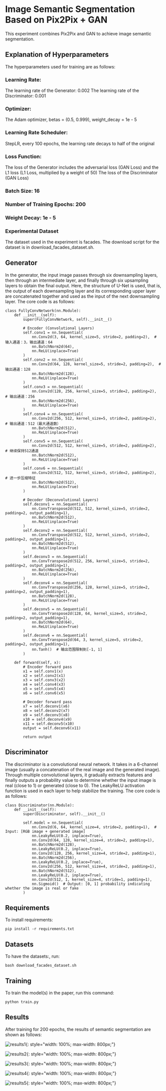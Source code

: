 # Image Semantic Segmentation Based on Pix2Pix + GAN
This experiment combines Pix2Pix and GAN to achieve image semantic segmentation.

## Explanation of Hyperparameters
The hyperparameters used for training are as follows:

### Learning Rate:
The learning rate of the Generator: 0.002
The learning rate of the Discriminator: 0.001

### Optimizer:
The Adam optimizer, betas = (0.5, 0.999), weight_decay = 1e - 5

### Learning Rate Scheduler:
StepLR, every 100 epochs, the learning rate decays to half of the original

### Loss Function:
The loss of the Generator includes the adversarial loss (GAN Loss) and the L1 loss (L1 Loss, multiplied by a weight of 50)
The loss of the Discriminator (GAN Loss)

### Batch Size: 16

### Number of Training Epochs: 200

### Weight Decay: 1e - 5

### Experimental Dataset
The dataset used in the experiment is facades. The download script for the dataset is in download_facades_dataset.sh.
## Generator
In the generator, the input image passes through six downsampling layers, then through an intermediate layer, and finally through six upsampling layers to obtain the final output. Here, the structure of U-Net is used, that is, the output of each downsampling layer and its corresponding upper layer are concatenated together and used as the input of the next downsampling layer.
The core code is as follows:
```
class FullyConvNetwork(nn.Module):
    def __init__(self):
        super(FullyConvNetwork, self).__init__()

        # Encoder (Convolutional Layers)
        self.conv1 = nn.Sequential(
            nn.Conv2d(3, 64, kernel_size=5, stride=2, padding=2),  # 输入通道：3，输出通道：64
            nn.BatchNorm2d(64),
            nn.ReLU(inplace=True)
        )
        self.conv2 = nn.Sequential(
            nn.Conv2d(64, 128, kernel_size=5, stride=2, padding=2),  # 输出通道：128
            nn.BatchNorm2d(128),
            nn.ReLU(inplace=True)
        )
        self.conv3 = nn.Sequential(
            nn.Conv2d(128, 256, kernel_size=5, stride=2, padding=2),  # 输出通道：256
            nn.BatchNorm2d(256),
            nn.ReLU(inplace=True)
        )
        self.conv4 = nn.Sequential(
            nn.Conv2d(256, 512, kernel_size=5, stride=2, padding=2),  # 输出通道：512（最大通道数）
            nn.BatchNorm2d(512),
            nn.ReLU(inplace=True)
        )
        self.conv5 = nn.Sequential(
            nn.Conv2d(512, 512, kernel_size=5, stride=2, padding=2),  # 继续保持512通道
            nn.BatchNorm2d(512),
            nn.ReLU(inplace=True)
        )
        self.conv6 = nn.Sequential(
            nn.Conv2d(512, 512, kernel_size=5, stride=2, padding=2),  # 进一步压缩特征
            nn.BatchNorm2d(512),
            nn.ReLU(inplace=True)
        )

        # Decoder (Deconvolutional Layers)
        self.deconv1 = nn.Sequential(
            nn.ConvTranspose2d(512, 512, kernel_size=5, stride=2, padding=2, output_padding=1),
            nn.BatchNorm2d(512),
            nn.ReLU(inplace=True)
        )
        self.deconv2 = nn.Sequential(
            nn.ConvTranspose2d(512, 512, kernel_size=5, stride=2, padding=2, output_padding=1),
            nn.BatchNorm2d(512),
            nn.ReLU(inplace=True)
        )
        self.deconv3 = nn.Sequential(
            nn.ConvTranspose2d(512, 256, kernel_size=5, stride=2, padding=2, output_padding=1),
            nn.BatchNorm2d(256),
            nn.ReLU(inplace=True)
        )
        self.deconv4 = nn.Sequential(
            nn.ConvTranspose2d(256, 128, kernel_size=5, stride=2, padding=2, output_padding=1),
            nn.BatchNorm2d(128),
            nn.ReLU(inplace=True)
        )
        self.deconv5 = nn.Sequential(
            nn.ConvTranspose2d(128, 64, kernel_size=5, stride=2, padding=2, output_padding=1),
            nn.BatchNorm2d(64),
            nn.ReLU(inplace=True)
        )
        self.deconv6 = nn.Sequential(
            nn.ConvTranspose2d(64, 3, kernel_size=5, stride=2, padding=2, output_padding=1),
            nn.Tanh()  # 输出范围限制到[-1, 1]
        )

    def forward(self, x):
        # Encoder forward pass
        x1 = self.conv1(x)
        x2 = self.conv2(x1)
        x3 = self.conv3(x2)
        x4 = self.conv4(x3)
        x5 = self.conv5(x4)
        x6 = self.conv6(x5)

        # Decoder forward pass
        x7 = self.deconv1(x6)
        x8 = self.deconv2(x7)
        x9 = self.deconv3(x8)
        x10 = self.deconv4(x9)
        x11 = self.deconv5(x10)
        output = self.deconv6(x11)

        return output
```
## Discriminator
The discriminator is a convolutional neural network. It takes in a 6-channel image (usually a concatenation of the real image and the generated image). Through multiple convolutional layers, it gradually extracts features and finally outputs a probability value to determine whether the input image is real (close to 1) or generated (close to 0). The LeakyReLU activation function is used in each layer to help stabilize the training.
The core code is as follows:
```
class Discriminator(nn.Module):
    def __init__(self):
        super(Discriminator, self).__init__()

        self.model = nn.Sequential(
            nn.Conv2d(6, 64, kernel_size=4, stride=2, padding=1),  # Input: [RGB image + generated image]
            nn.LeakyReLU(0.2, inplace=True),
            nn.Conv2d(64, 128, kernel_size=4, stride=2, padding=1),
            nn.BatchNorm2d(128),
            nn.LeakyReLU(0.2, inplace=True),
            nn.Conv2d(128, 256, kernel_size=4, stride=2, padding=1),
            nn.BatchNorm2d(256),
            nn.LeakyReLU(0.2, inplace=True),
            nn.Conv2d(256, 512, kernel_size=4, stride=2, padding=1),
            nn.BatchNorm2d(512),
            nn.LeakyReLU(0.2, inplace=True),
            nn.Conv2d(512, 1, kernel_size=4, stride=1, padding=1),
            nn.Sigmoid()  # Output: [0, 1] probability indicating whether the image is real or fake
        )
```
## Requirements

To install requirements:

```setup
pip install -r requirements.txt
```

## Datasets

To have the datasets:, run:

```data
bash download_facades_dataset.sh 
```

## Training

To train the model(s) in the paper, run this command:

```train
python train.py 
```


## Results

After training for 200 epochs, the results of semantic segmentation are shown as follows:


![results1](result/results_1.png){: style="width: 100%; max-width: 800px;"}

![results2](result/results_2.png){: style="width: 100%; max-width: 800px;"}

![results3](result/results_3.png){: style="width: 100%; max-width: 800px;"}

![results4](result/results_4.png){: style="width: 100%; max-width: 800px;"}

![results5](result/results_5.png){: style="width: 100%; max-width: 800px;"}

